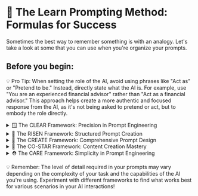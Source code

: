 # 🌟 The Learn Prompting Method: Formulas for Success

Sometimes the best way to remember something is with an analogy. Let's take a look at some that you can use when you're organize your prompts.

## Before you begin: 

💡 Pro Tip: When setting the role of the AI, avoid using phrases like "Act as" or "Pretend to be." Instead, directly state what the AI is. For example, use "You are an experienced financial advisor" rather than "Act as a financial advisor." This approach helps create a more authentic and focused response from the AI, as it's not being asked to pretend or act, but to embody the role directly.

<details>
<summary>🪟 The CLEAR Framework: Precision in Prompt Engineering</summary>

Enhance your AI prompts with the CLEAR framework, a systematic approach to creating detailed and effective instructions:

C 🌍 Context
L 📏 Logistics
E 📚 Examples
A 👥 Audience
R 🔬 Refinement

Let's explore each component:

### 🌍 Context (C)
Provide background information or situational details.
<pre><code class="language-plaintext">Example: "We're launching a new eco-friendly product line"</code></pre>

### 📏 Logistics (L)
Specify format, length, or other parameters.
<pre><code class="language-plaintext">Example: "Create a 500-word blog post with 3 main sections"</code></pre>

### 📚 Examples (E)
Offer samples of what you want (or don't want).
<pre><code class="language-plaintext">Example: "Similar in tone to [link to example], but more casual"</code></pre>

### 👥 Audience (A)
Define the target audience for the content.
<pre><code class="language-plaintext">Example: "This is for environmentally conscious millennials"</code></pre>

### 🔬 Refinement (R)
Add constraints or additional details to focus the output.
<pre><code class="language-plaintext">Example: "Include statistics from reputable environmental organizations"</code></pre>

💡 Pro Tip: The CLEAR framework helps you create comprehensive prompts that leave little room for misinterpretation, resulting in more accurate and tailored AI responses.

### Example Prompt Using CLEAR:

<pre><code class="language-plaintext">🌍 Context: Our company is launching a new line of biodegradable packaging materials made from seaweed.

📏 Logistics: Create a 600-word press release with a catchy headline, three body paragraphs, and a boilerplate about our company.

📚 Examples: The tone should be similar to this eco-friendly product launch [insert link], but with more emphasis on innovation and sustainability.

👥 Audience: This press release is aimed at environmental journalists and eco-conscious consumers aged 25-40.

🔬 Refinement:
- Include at least two quotes: one from our CEO and one from an environmental scientist.
- Mention our product's ocean-safe certification.
- Incorporate statistics on plastic pollution in oceans.
- End with a call-to-action for journalists to request product samples.</code></pre>

</details>

<details>
<summary>🌠 The RISEN Framework: Structured Prompt Creation</summary>

R 🎭 Role
I 📝 Instructions
S 🪜 Steps
E 🎯 End Goal
N 🔍 Narrowing

Let's break down each component:

### 🎭 Role (R)
Assign a specific role or persona to the AI.
<pre><code class="language-plaintext">Example: "Act as a professional copywriter" or "You are an expert SEO optimizer"</code></pre>

### 📝 Instructions (I)
Clearly state what you want the AI to do.
<pre><code class="language-plaintext">Example: "Write a blog article about yoga"</code></pre>

### 🪜 Steps (S)
Provide detailed steps for completing the task.
<pre><code class="language-plaintext">Example: "Start with an attention-grabbing hook, include three main points with examples, and end with a strong call-to-action"</code></pre>

### 🎯 End Goal (E)
Specify the desired outcome or target audience.
<pre><code class="language-plaintext">Example: "This article is aimed at intermediate yoga practitioners looking to deepen their practice"</code></pre>

### 🔍 Narrowing (N)
Set constraints or limitations for the output.
<pre><code class="language-plaintext">Example: "Make the article between 500-750 words, use natural language, and avoid overly technical terms"</code></pre>

💡 Pro Tip: Using the RISEN framework transforms basic prompts into powerful, reusable assets for your AI interactions.

### Example Prompt Using RISEN:

<pre><code class="language-plaintext">🎭 Role: Act as a professional copywriter with expertise in health and wellness topics.

📝 Instructions: Write a blog article about the benefits of practicing yoga regularly.

🪜 Steps:
1. Begin with an engaging hook that captures the reader's attention.
2. Present three main benefits of regular yoga practice, each with a real-life example or scientific backing.
3. Include a brief paragraph addressing common misconceptions about yoga.
4. Conclude with a strong call-to-action encouraging readers to start or continue their yoga journey.

🎯 End Goal: This article should inspire and inform intermediate-level yoga practitioners looking to deepen their commitment to regular practice.

🔍 Narrowing:
- Keep the article between 600-800 words.
- Use a friendly, conversational tone while maintaining a professional demeanor.
- Avoid overly technical jargon, but include 2-3 yoga-specific terms with brief explanations.
- Incorporate one or two short, motivational quotes from renowned yoga instructors.</code></pre>

🔑 Remember: The RISEN framework helps you communicate more effectively with AI, resulting in higher-quality outputs tailored to your specific needs. Save and reuse your well-crafted prompts to build an efficient prompt library for your projects!

</details>

<details>
<summary>🧱 The CREATE Framework: Comprehensive Prompt Design</summary>

Elevate your AI interactions with the CREATE framework, a detailed approach to prompt engineering:

C 🎭 Character
R 📝 Request
E 📚 Examples
A 🔧 Additions/Adjustments
T 📊 Type of output
E ➕ Extras

Let's explore each component:

### 🎭 Character (C)
Specify the role for the AI to assume.
<pre><code class="language-plaintext">Example: "You are a renowned marine biologist"</code></pre>

### 📝 Request (R)
Clearly state what you want the AI to do.
<pre><code class="language-plaintext">Example: "Write an article about coral reef conservation"</code></pre>

### 📚 Examples (E)
Provide samples to guide the AI's output.
<pre><code class="language-plaintext">Example: "Use a style similar to National Geographic articles"</code></pre>

### 🔧 Additions/Adjustments (A)
Stipulate any necessary modifications or special requirements.
<pre><code class="language-plaintext">Example: "Include a section on how individuals can contribute to conservation efforts"</code></pre>

### 📊 Type of output (T)
Specify the desired format for the response.
<pre><code class="language-plaintext">Example: "Present the information in a 1000-word blog post format with subheadings"</code></pre>

### ➕ Extras (E)
Offer additional interactions or information to enhance the output.
<pre><code class="language-plaintext">Example: "After the main content, include a FAQ section with 5 common questions about coral reefs"</code></pre>

💡 Pro Tip: CREATE allows for a highly detailed and customized prompt, ensuring the AI understands both the content and structure you desire.

### Example Prompt Using CREATE:

<pre><code class="language-plaintext">🎭 Character: You are a renowned marine biologist with 20 years of experience in coral reef research.

📝 Request: Write an engaging article about the importance of coral reef conservation and the threats they face.

📚 Examples: Use a style similar to National Geographic articles, balancing scientific information with accessible language.

🔧 Additions/Adjustments: Include a section on innovative conservation techniques and how AI is being used in marine biology.

📊 Type of output: Present the information in a 1000-word blog post format with clear subheadings and a compelling introduction.

➕ Extras: After the main content, include a "How You Can Help" section with 5 actionable steps readers can take to support coral reef conservation.</code></pre>

</details>

<details>
<summary>🌟 The CO-STAR Framework: Content Creation Mastery</summary>

Optimize your content creation prompts with the CO-STAR framework:

C 🌍 Context
O 🎯 Objective
S ✍️ Style
T 🎭 Tone
A 👥 Audience
R 📄 Response

Let's break down each element:

### 🌍 Context (C)
Provide background information for the task.
<pre><code class="language-plaintext">Example: "We're a tech startup launching a new AI-powered smartwatch"</code></pre>

### 🎯 Objective (O)
Define the specific task for the AI.
<pre><code class="language-plaintext">Example: "Create a product description for our e-commerce website"</code></pre>

### ✍️ Style (S)
Specify the desired writing style.
<pre><code class="language-plaintext">Example: "Use a modern, tech-savvy writing style with short, impactful sentences"</code></pre>

### 🎭 Tone (T)
Indicate the appropriate tone for the content.
<pre><code class="language-plaintext">Example: "Maintain an excited and innovative tone throughout the description"</code></pre>

### 👥 Audience (A)
Define the target audience for the content.
<pre><code class="language-plaintext">Example: "Our primary audience is tech-enthusiastic millennials aged 25-40"</code></pre>

### 📄 Response (R)
Specify the type and format of the response needed.
<pre><code class="language-plaintext">Example: "Provide a 300-word product description with 3-5 bullet points highlighting key features"</code></pre>

💡 Pro Tip: CO-STAR is particularly effective for marketing and content creation tasks, ensuring your AI-generated content aligns perfectly with your brand voice and target audience.

### Example Prompt Using CO-STAR:

<pre><code class="language-plaintext">🌍 Context: Our tech startup is launching an AI-powered smartwatch that focuses on holistic health monitoring and productivity enhancement.

🎯 Objective: Create an engaging product description for our e-commerce website that highlights the unique features of our smartwatch.

✍️ Style: Use a modern, tech-savvy writing style with short, impactful sentences. Incorporate relevant tech jargon, but ensure it remains accessible to non-experts.

🎭 Tone: Maintain an excited and innovative tone throughout the description, emphasizing how our product is revolutionizing the smartwatch industry.

👥 Audience: Our primary audience is tech-enthusiastic millennials aged 25-40 who are health-conscious and productivity-oriented.

📄 Response: Provide a 300-word product description with an attention-grabbing headline, a compelling opening paragraph, and 3-5 bullet points highlighting key features. Conclude with a strong call-to-action encouraging pre-orders.</code></pre>

</details>

<details>
<summary>⛑️ The CARE Framework: Simplicity in Prompt Engineering</summary>

Streamline your prompt creation with the CARE framework, focusing on essential elements:

C 🌍 Context
A 📝 Ask
R 🚧 Rules
E 📚 Examples

Let's examine each component:

### 🌍 Context (C)
Describe the situation or background.
<pre><code class="language-plaintext">Example: "You're a financial advisor helping a young couple plan for retirement"</code></pre>

### 📝 Ask (A)
Request a specific action or output.
<pre><code class="language-plaintext">Example: "Create a step-by-step guide for setting up a diversified investment portfolio"</code></pre>

### 🚧 Rules (R)
Provide constraints or guidelines.
<pre><code class="language-plaintext">Example: "Focus on low-risk, long-term strategies suitable for beginners"</code></pre>

### 📚 Examples (E)
Demonstrate what you want with samples.
<pre><code class="language-plaintext">Example: "The guide should be similar in structure to this example: [link to sample guide]"</code></pre>

💡 Pro Tip: CARE is perfect for quick, focused prompts when you need a straightforward approach without sacrificing clarity or effectiveness.

### Example Prompt Using CARE:

<pre><code class="language-plaintext">🌍 Context: You're a financial advisor helping a young couple (both 28 years old) create a retirement savings plan. They have stable jobs but limited investment knowledge.

📝 Ask: Create a comprehensive yet easy-to-understand guide for setting up and managing a diversified investment portfolio aimed at long-term growth for retirement.

🚧 Rules: 
- Focus on low to moderate-risk strategies suitable for beginners
- Include a mix of investment types (e.g., index funds, bonds, ETFs)
- Explain the importance of regular contributions and compound interest
- Address common mistakes and misconceptions for new investors

📚 Examples: The guide should be structured similarly to this example: [link to sample retirement planning guide], but with more emphasis on starting early and the power of compound interest over time.</code></pre>

</details>

💡 Remember: The level of detail required in your prompts may vary depending on the complexity of your task and the capabilities of the AI you're using. Experiment with different frameworks to find what works best for various scenarios in your AI interactions!
